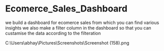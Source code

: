 # Ecomerce_Sales_Dashboard

we build a dashboard for ecomerce sales from which you can find various insights
we also make a filter column in the dashboard so that you can custamise the data 
according to the filteration

C:\Users\abhay\Pictures\Screenshots\Screenshot (158).png
